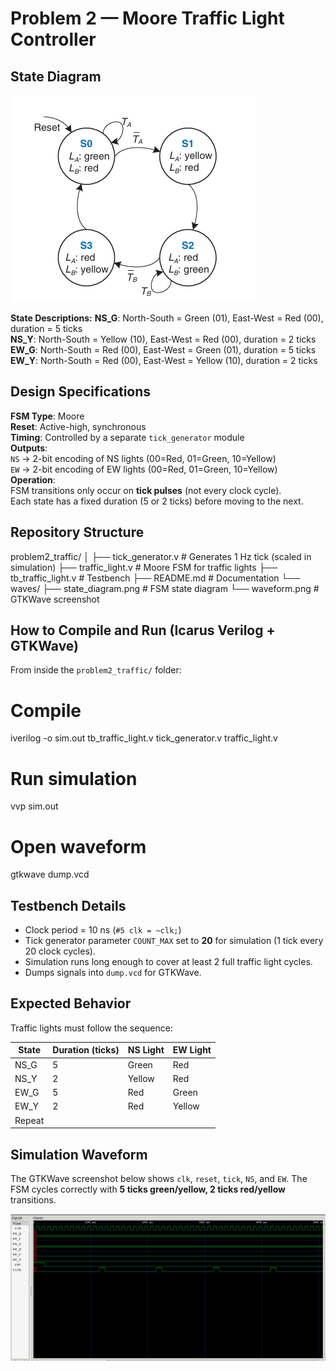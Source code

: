 
# Problem 2 — Moore Traffic Light Controller

## State Diagram
![State Diagram](waves/state_diagram.png)

**State Descriptions:**
**NS_G**: North-South = Green (01), East-West = Red (00), duration = 5 ticks  
**NS_Y**: North-South = Yellow (10), East-West = Red (00), duration = 2 ticks  
**EW_G**: North-South = Red (00), East-West = Green (01), duration = 5 ticks  
**EW_Y**: North-South = Red (00), East-West = Yellow (10), duration = 2 ticks  


## Design Specifications
**FSM Type**: Moore  
**Reset**: Active-high, synchronous  
**Timing**: Controlled by a separate `tick_generator` module  
**Outputs**:  
  `NS` → 2-bit encoding of NS lights (00=Red, 01=Green, 10=Yellow)  
  `EW` → 2-bit encoding of EW lights (00=Red, 01=Green, 10=Yellow)  
**Operation**:  
  FSM transitions only occur on **tick pulses** (not every clock cycle).  
  Each state has a fixed duration (5 or 2 ticks) before moving to the next.  

## Repository Structure

problem2\_traffic/
│
├── tick\_generator.v        # Generates 1 Hz tick (scaled in simulation)
├── traffic\_light.v         # Moore FSM for traffic lights
├── tb\_traffic\_light.v      # Testbench
├── README.md               # Documentation
└── waves/
├── state\_diagram.png   # FSM state diagram
└── waveform.png        # GTKWave screenshot


## How to Compile and Run (Icarus Verilog + GTKWave)
From inside the `problem2_traffic/` folder:

# Compile
iverilog -o sim.out tb_traffic_light.v tick_generator.v traffic_light.v

# Run simulation
vvp sim.out

# Open waveform
gtkwave dump.vcd


## Testbench Details

* Clock period = 10 ns (`#5 clk = ~clk;`)
* Tick generator parameter `COUNT_MAX` set to **20** for simulation (1 tick every 20 clock cycles).
* Simulation runs long enough to cover at least 2 full traffic light cycles.
* Dumps signals into `dump.vcd` for GTKWave.

## Expected Behavior

Traffic lights must follow the sequence:

| State  | Duration (ticks) | NS Light | EW Light |
| ------ | ---------------- | -------- | -------- |
| NS\_G  | 5                | Green    | Red      |
| NS\_Y  | 2                | Yellow   | Red      |
| EW\_G  | 5                | Red      | Green    |
| EW\_Y  | 2                | Red      | Yellow   |
| Repeat |                  |          |          |

## Simulation Waveform

The GTKWave screenshot below shows `clk`, `reset`, `tick`, `NS`, and `EW`.
The FSM cycles correctly with **5 ticks green/yellow, 2 ticks red/yellow** transitions.

![Waveform](waves/waveform.png)


